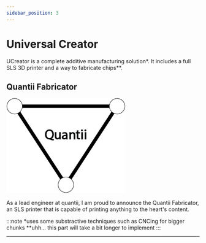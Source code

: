 ```yaml
---
sidebar_position: 3
---
```


# Universal Creator

UCreator is a complete additive manufacturing solution*. It includes a full SLS 3D printer and a way to fabricate chips**.

## Quantii Fabricator

![Quantii](/img/Quantii.png)

As a lead engineer at quantii, I am proud to announce the Quantii Fabricator, an SLS printer that is capable of printing anything to the heart's content.

:::note
*uses some substractive techniques such as CNCing for bigger chunks
**uhh... this part will take a bit longer to implement
:::

---

<script src="https://giscus.app/client.js"
        data-repo="hyperswine/hyperswine.github.io"
        data-repo-id="R_kgDOGm36XA"
        data-category="Announcements"
        data-category-id="DIC_kwDOGm36XM4CcCgD"
        data-mapping="pathname"
        data-strict="0"
        data-reactions-enabled="1"
        data-emit-metadata="0"
        data-input-position="bottom"
        data-theme="preferred_color_scheme"
        data-lang="en"
        data-loading="lazy"
        crossorigin="anonymous"
        async>
</script>
